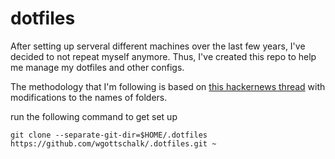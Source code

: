 # dotfiles

After setting up serveral different machines over the last few years, I've decided to not repeat myself anymore.
Thus, I've created this repo to help me manage my dotfiles and other configs.

The methodology that I'm following is based on 
[this hackernews thread](https://news.ycombinator.com/item?id=11070797) with modifications to the names of folders.

run the following command to get set up

```
git clone --separate-git-dir=$HOME/.dotfiles https://github.com/wgottschalk/.dotfiles.git ~
```
